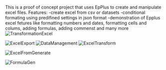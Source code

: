 This is a proof of concept project that uses EpPlus to create and manipulate excel files.
Features:
-create excel from csv or datasets
-conditional formating using predifined settings in json format
-demonstration of Epplus excel fetures like formatting numbers and dates, formatting cells and colums, adding formulas, adding commenst and many more
![TransformationExcel](https://github.com/user-attachments/assets/2969cab5-9e33-4ece-a63a-a704e7845486)

![ExcelExport](https://github.com/user-attachments/assets/fb618625-7a31-4c5e-b156-b98b5919c62f)
![DataManagement](https://github.com/user-attachments/assets/2d56d779-3ad5-4baf-9427-8b163736e4bd)
![ExcelTransform](https://github.com/user-attachments/assets/df86b58e-8baf-4eb4-b65e-b95ec18aea17)


![ExcelFromGenerate](https://github.com/user-attachments/assets/0025a874-1486-4f43-adc4-1a0871c5d10c)

![FormulaGen](https://github.com/user-attachments/assets/2cd74a09-b476-4151-a197-8a1f1fdc1aa7)

